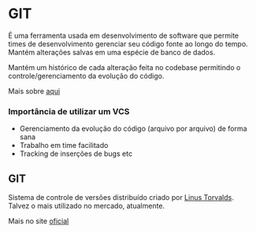 # GIT


É uma ferramenta usada em desenvolvimento de software que permite times de desenvolvimento gerenciar seu código fonte ao longo do tempo. Mantém alterações salvas em uma espécie de banco de dados.

Mantém um histórico de cada alteração feita no codebase permitindo o controle/gerenciamento da evolução do código.

Mais sobre [aqui](https://www.atlassian.com/git/tutorials/what-is-version-control)


### Importância de  utilizar um VCS

- Gerenciamento da evolução do código (arquivo por arquivo) de forma sana
- Trabalho em time facilitado
- Tracking de inserções de bugs etc

## GIT

Sistema de controle de versões distribuído criado por [Linus Torvalds](https://pt.wikipedia.org/wiki/Linus_Torvalds). Talvez o mais utilizado no mercado, atualmente.

Mais no site [oficial](https://git-scm.com/)

